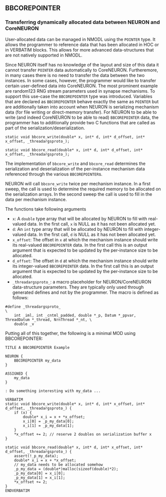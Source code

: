 ## BBCOREPOINTER
### Transferring dynamically allocated data between NEURON and CoreNEURON


User-allocated data can be managed in NMODL using the `POINTER` type. It allows the
programmer to reference data that has been allocated in HOC or in VERBATIM blocks. This
allows for more advanced data-structures that are not natively supported in NMODL.

Since NEURON itself has no knowledge of the layout and size of this data it cannot
transfer `POINTER` data automatically to CoreNEURON. Furtheremore, in many cases there
is no need to transfer the data between the two instances. In some cases, however, the
programmer would like to transfer certain user-defined data into CoreNEURON. The most
prominent example are random123 RNG stream parameters used in synapse mechanisms. To
support this use-case the `BBCOREPOINTER` type was introduced. Variables that are declared as
`BBCOREPOINTER` behave exactly the same as `POINTER` but are additionally taken into account
when NEURON is serializing mechanism data (for file writing or direct-memory transfer).
For NEURON to be able to write (and indeed CoreNEURON to be able to read) `BBCOREPOINTER`
data, the programmer has to additionally provide two C functions that are called as part
of the serialization/deserialization.

```
static void bbcore_write(double* x, int* d, int* d_offset, int* x_offset, _threadargsproto_);

static void bbcore_read(double* x, int* d, int* d_offset, int* x_offset, _threadargsproto_);
```

The implementation of `bbcore_write` and `bbcore_read` determines the serialization and
deserialization of the per-instance mechanism data referenced through the various
`BBCOREPOINTER`s.

NEURON will call `bbcore_write` twice per mechanism instance. In a first sweep, the call is used to
determine the required memory to be allocated on the serialization arrays. In the second sweep the
call is used to fill in the data per mechanism instance.

The functions take following arguments

* `x`: A `double` type array that will be allocated by NEURON to fill with real-valued data. In the
  first call, `x` is NULL as it has not been allocated yet.
* `d`: An `int` type array that will be allocated by NEURON to fill with integer-valued data. In the
  first call, `d` is NULL as it has not been allocated yet.
* `x_offset`: The offset in `x` at which the mechanism instance should write its real-valued
  `BBCOREPOINTER` data. In the first call this is an output argument that is expected to be updated
  by the per-instance size to be allocated.
* `d_offset`: The offset in `d` at which the mechanism instance should write its integer-valued
  `BBCOREPOINTER` data. In the first call this is an output argument that is expected to be updated
  by the per-instance size to be allocated.
* `_threadargsproto_`: a macro placeholder for NEURON/CoreNEURON data-structure parameters. They
  are typically only used through generated defines and not by the programmer. The macro is defined
  as follows:

```
#define _threadargsproto_                                                                         \
    int _iml, int _cntml_padded, double *_p, Datum *_ppvar, ThreadDatum *_thread, NrnThread *_nt, \
    double _v
```

Putting all of this together, the following is a minimal MOD using BBCOREPOINTER:

```
TITLE A BBCOREPOINTER Example 

NEURON {
    BBCOREPOINTER my_data
}

ASSIGNED {
    my_data
}

: Do something interesting with my_data ...

VERBATIM
static void bbcore_write(double* x, int* d, int* x_offset, int* d_offset, _threadargsproto_) {
    if (x) {
        double* x_i = x + *x_offset;
        x_i[0] = _p_my_data[0];
        x_i[1] = _p_my_data[1];
    }
    *x_offset += 2; // reserve 2 doubles on serialization buffer x
}

static void bbcore_read(double* x, int* d, int* x_offset, int* d_offset, _threadargsproto_) {
    assert(!_p_my_data);
    double* x_i = x + *x_offset;
    // my_data needs to be allocated somehow
    _p_my_data = (double*)malloc(sizeof(double)*2); 
    _p_my_data[0] = x_i[0];
    _p_my_data[1] = x_i[1];
    *x_offset += 2;
}
ENDVERBATIM
```

